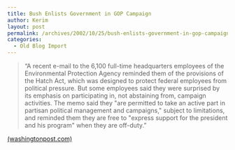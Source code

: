 ```yaml
---
title: Bush Enlists Government in GOP Campaign
author: Kerim
layout: post
permalink: /archives/2002/10/25/bush-enlists-government-in-gop-campaign/
categories:
  - Old Blog Import
---
```


>   &#8220;A recent e-mail to the 6,100 full-time headquarters employees of the Environmental Protection Agency reminded them of the provisions of the Hatch Act, which was designed to protect federal employees from political pressure. But some employees said they were surprised by its emphasis on participating in, not abstaining from, campaign activities. The memo said they "are permitted to take an active part in partisan political management and campaigns," subject to limitations, and reminded them they are free to "express support for the president and his program" when they are off-duty.&#8221;


<a href="http://www.washingtonpost.com/wp-dyn/articles/A7405-2002Oct23.html" onclick="_gaq.push(['_trackEvent', 'outbound-article', 'http://www.washingtonpost.com/wp-dyn/articles/A7405-2002Oct23.html', '(washingtonpost.com)']);" >(washingtonpost.com)</a>

